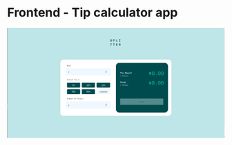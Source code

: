 # Frontend  - Tip calculator app

![Design preview for the Tip calculator app coding challenge](https://github.com/sarahmhd/Front-End-challenges/blob/main/tip-calculator-app-main/design/design.png)

